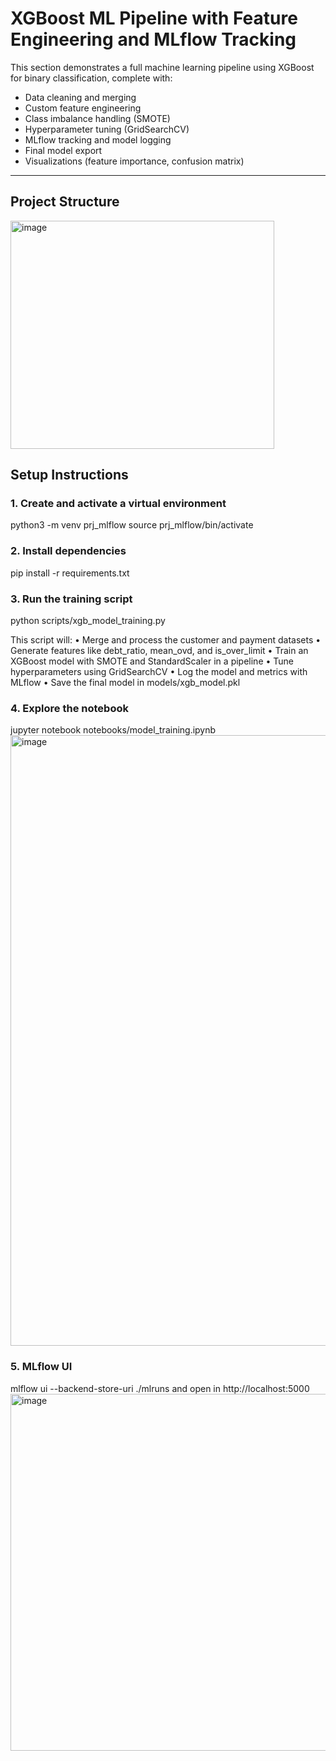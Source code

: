 # XGBoost ML Pipeline with Feature Engineering and MLflow Tracking

This section demonstrates a full machine learning pipeline using XGBoost for binary classification, complete with:

- Data cleaning and merging
- Custom feature engineering
- Class imbalance handling (SMOTE)
- Hyperparameter tuning (GridSearchCV)
- MLflow tracking and model logging
- Final model export
- Visualizations (feature importance, confusion matrix)

---

## Project Structure

<img width="422" height="365" alt="image" src="https://github.com/user-attachments/assets/03a6bfc3-b73a-4dcf-80c8-872cd39772b4" />


## Setup Instructions

### 1. Create and activate a virtual environment

python3 -m venv prj_mlflow
source prj_mlflow/bin/activate

### 2. Install dependencies
pip install -r requirements.txt

### 3. Run the training script
python scripts/xgb_model_training.py

This script will:
	•	Merge and process the customer and payment datasets
	•	Generate features like debt_ratio, mean_ovd, and is_over_limit
	•	Train an XGBoost model with SMOTE and StandardScaler in a pipeline
	•	Tune hyperparameters using GridSearchCV
	•	Log the model and metrics with MLflow
	•	Save the final model in models/xgb_model.pkl

### 4. Explore the notebook

jupyter notebook notebooks/model_training.ipynb
<img width="1167" height="977" alt="image" src="https://github.com/user-attachments/assets/9069392a-b2f3-4699-8bd0-eb8b1ec7068a" />

### 5. MLflow UI

mlflow ui --backend-store-uri ./mlruns and open in http://localhost:5000
<img width="1913" height="571" alt="image" src="https://github.com/user-attachments/assets/9f093306-ab63-4660-819d-ff33714e67ce" />


